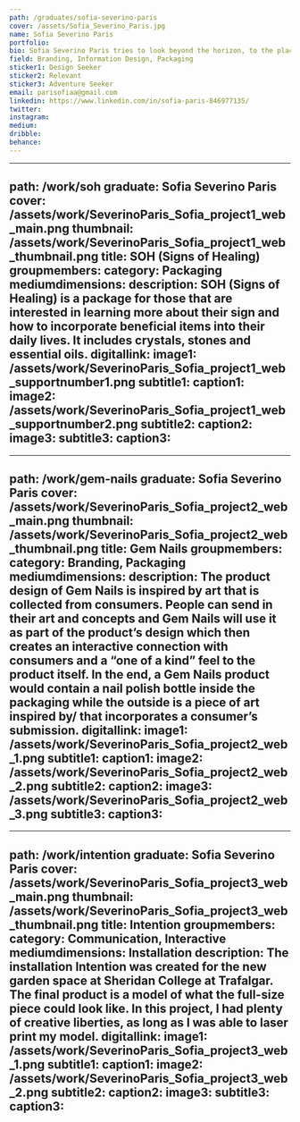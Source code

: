 ```yaml
---
path: /graduates/sofia-severino-paris
cover: /assets/Sofia_Severino_Paris.jpg
name: Sofia Severino Paris
portfolio:
bio: Sofia Severino Paris tries to look beyond the horizon, to the places that few are willing to go. Limitations are her favourite because she loves to break through them. Her success in this has allowed her to discover new possible successes and she will forever go beyond the realm of expectations. Sofia believes that design lives outside of the screen and she strives to find the irregular. What makes her different isn’t something she fears but rather something she embraces. If it is not new, she will make it new.
field: Branding, Information Design, Packaging
sticker1: Design Seeker
sticker2: Relevant
sticker3: Adventure Seeker
email: parisofiaa@gmail.com
linkedin: https://www.linkedin.com/in/sofia-paris-846977135/
twitter:
instagram:
medium:
dribble:
behance:
---
```


---
path: /work/soh
graduate: Sofia Severino Paris
cover: /assets/work/SeverinoParis_Sofia_project1_web_main.png
thumbnail: /assets/work/SeverinoParis_Sofia_project1_web_thumbnail.png
title: SOH (Signs of Healing)
groupmembers:
category: Packaging
mediumdimensions:
description: SOH (Signs of Healing) is a package for those that are interested in learning more about their sign and how to incorporate beneficial items into their daily lives. It includes crystals, stones and essential oils.
digitallink:
image1: /assets/work/SeverinoParis_Sofia_project1_web_supportnumber1.png
subtitle1:
caption1:
image2: /assets/work/SeverinoParis_Sofia_project1_web_supportnumber2.png
subtitle2:
caption2:
image3:
subtitle3:
caption3:
---

---
path: /work/gem-nails
graduate: Sofia Severino Paris
cover: /assets/work/SeverinoParis_Sofia_project2_web_main.png
thumbnail: /assets/work/SeverinoParis_Sofia_project2_web_thumbnail.png
title: Gem Nails
groupmembers:
category: Branding, Packaging
mediumdimensions:
description: The product design of Gem Nails is inspired by art that is collected from consumers. People can send in their art and concepts and Gem Nails will use it as part of the product’s design which then creates an interactive connection with consumers and a “one of a kind” feel to the product itself. In the end, a Gem Nails product would contain a nail polish bottle inside the packaging while the outside is a piece of art inspired by/ that incorporates a consumer’s submission.
digitallink:
image1: /assets/work/SeverinoParis_Sofia_project2_web_1.png
subtitle1:
caption1:
image2: /assets/work/SeverinoParis_Sofia_project2_web_2.png
subtitle2:
caption2:
image3: /assets/work/SeverinoParis_Sofia_project2_web_3.png
subtitle3:
caption3:
---

---
path: /work/intention
graduate: Sofia Severino Paris
cover: /assets/work/SeverinoParis_Sofia_project3_web_main.png
thumbnail: /assets/work/SeverinoParis_Sofia_project3_web_thumbnail.png
title: Intention 
groupmembers:
category: Communication, Interactive
mediumdimensions: Installation
description: The installation Intention was created for the new garden space at Sheridan College at Trafalgar. The final product is a model of what the full-size piece could look like. In this project, I had plenty of creative liberties, as long as I was able to laser print my model.
digitallink:
image1: /assets/work/SeverinoParis_Sofia_project3_web_1.png
subtitle1:
caption1:
image2: /assets/work/SeverinoParis_Sofia_project3_web_2.png
subtitle2:
caption2:
image3:
subtitle3:
caption3:
---
